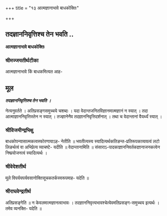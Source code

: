 +++
title = "१३ आत्मज्ञानाभावे बाधकोक्तिः"

+++


## तदज्ञाननिवृत्तिश्च तेन भवति ..

**आत्मज्ञानाभावे बाधकोक्तिः**

### **श्रीमज्जयतीर्थटीका**

आत्मज्ञानाभावे किं बाधकमित्यत आह-

## **मूल**

***तदज्ञाननिवृत्तिश्च तेन भवति ।***

नेत्यनुवर्तते । अतिप्रसङ्गसमुच्चये चशब्दः । यदा वेदान्तजनितविज्ञानमात्मज्ञानं न स्यात् । तदा आत्माज्ञाननिवृत्तिस्तेन न स्यात् । तज्ज्ञानेनैव तदज्ञाननिवृत्तिदर्शनात् । तथा च वेदान्तानां वैयर्थ्यं स्यात् ।

### **श्रीविजयीन्द्रभिक्षु**

बाधकोपन्यासात्मकत्वस्फोरणायाऽह- नेतीति ॥ भवतीत्यस्य स्यादित्यर्थकतिङन्त-प्रतिरूपकाव्ययत्वं लटो लिङर्थत्वं वा अभिप्रेत्य व्याचष्टे- यदीति ॥ वेदान्तानामिति ॥ संसाराऽ-पादकाज्ञाननिवर्तकज्ञानाजनकत्वेन निष्प्रयोजनत्वं स्यादित्यर्थः ।

### **श्रीवेदेशतीर्थ**

मूले विपर्ययपर्यवसानोक्तिसूचकतर्कस्वरूपमाह- यदेति ॥

### **श्रीराघवेन्द्रतीर्थ**

अतिप्रसङ्गेति ॥ न केवलमात्मज्ञानत्वाभावः । तदज्ञाननिवृत्त्यभावश्चेत्येवमतिप्रसङ्ग-समुच्चय इत्यर्थः । तमेव व्यनक्ति- यदेति ॥

